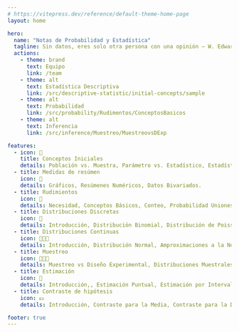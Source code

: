 ```yaml
---
# https://vitepress.dev/reference/default-theme-home-page
layout: home

hero:
  name: "Notas de Probabilidad y Estadística"
  tagline: Sin datos, eres solo otra persona con una opinión – W. Edwards Deming
  actions:
    - theme: brand
      text: Equipo
      link: /team
    - theme: alt
      text: Estadística Descriptiva
      link: /src/descriptive-statistic/initial-concepts/sample
    - theme: alt
      text: Probabilidad
      link: /src/probability/Rudimentos/ConceptosBasicos
    - theme: alt
      text: Inferencia
      link: /src/inference/Muestreo/MuestreovsDExp

features:
  - icon: 📒
    title: Conceptos Iniciales
    details: Población vs. Muestra, Parámetro vs. Estadístico, Estadística Descriptiva vs. Inferencial, Origen de un Proyecto, Planteamiento Cuantitativo.
  - title: Medidas de resúmen
    icon: 📕
    details: Gráficos, Resúmenes Numéricos, Datos Bivariados.
  - title: Rudimientos
    icon: 📘
    details: Necesidad, Conceptos Básicos, Conteo, Probabilidad Uniones-Intersecciones, Regla de Bayes.
  - title: Distribuciones Discretas
    icon: 📗
    details: Introducción, Distribución Binomial, Distribución de Poisson, Distribución Hipegeométrica.
  - title: Distribuciones Continuas
    icon: 👨🏻‍🎓
    details: Introducción, Distribución Normal, Amproximaciones a la Normal.
  - title: Muestreo
    icon: 👨🏻‍🏫
    details: Muestreo vs Diseño Experimental, Distribuciones Muestrales, Teorema Central del Limite (TCL), Aplicación del TCL.
  - title: Estimación
    icon: 🚀
    details: Introducción,, Estimación Puntual, Estimación por Intervalo - Media, Contrastre para Diferencia de Medias, Contraste para Diferencia de Proporciones.
  - title: Contraste de hipótesis
    icon: 💵
    details: Introducción, Contraste para la Media, Contraste para la Diferencia de Medias, Contastte para la Diferencia de Proporciones.

footer: true
---
```


